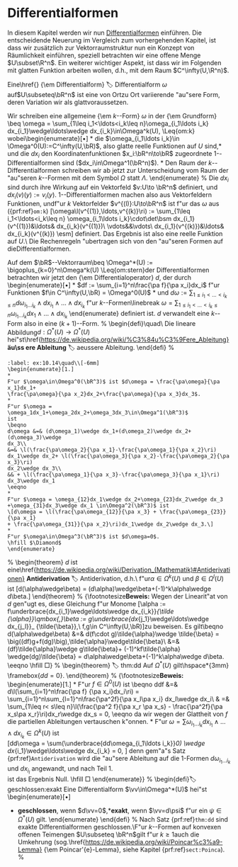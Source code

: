 # Differentialformen

In diesem Kapitel werden wir nun [Differentialformen](https://de.wikipedia.org/wiki/Differentialform) einführen. Die entscheidende Neuerung im Vergleich zum vorhergehenden Kapitel, ist 
dass wir zusätzlich zur Vektorraumstruktur nun ein Konzept von Räumlichkeit einführen, speziell betrachten wir eine offene Menge $U\subset\R^n$. Ein weiterer wichtiger Aspekt, ist dass wir im Folgenden mit glatten Funktion arbeiten wollen, d.h., mit dem Raum $C^\infty(U,\R^n)$.


Eine\href{}
{\em Differentialform}
:label: Differentialform $\omega$ auf$U\subseteq\bR^n$ ist eine von Ortzu Ort variierende "au"sere Form, deren Variation wir als glattvoraussetzen.

Wir schreiben eine allgemeine {\em $k$--Form} $\omega$ in der {\em Grundform}
\beq
\omega = \sum_{1\leq i_1<\ldots<i_k\leq n}\omega_{i_1\ldots i_k}
dx_{i_1}\wedge\ldots\wedge dx_{i_k}\in\Omega^k(U),
\Leq{om:k}
wobei\begin{enumerate}[$\bullet$]
*
die $\omega_{i_1\ldots i_k}\in \Omega^0(U):=C^\infty(U,\bR)$, also
glatte reelle Funktionen auf $U$ sind,*
und die $dx_i$ den Koordinatenfunktionen $x_i:\bR^n\to\bR$ zugeordnete
$1$--Differentialformen sind ($dx_i\in\Omega^1(\bR^n)$).
*
Den Raum der $k$--Differentialformen schreiben wir ab jetzt zur
Unterscheidung vom Raum der "au"seren $k$--Formen
mit dem Symbol $\Omega$ statt $\Lambda$.
\end{enumerate}
%
Die $dx_i$ sind durch ihre Wirkung auf ein Vektorfeld $v:U\to
\bR^n$ definiert, und $dx_i(v)( y) := v_i( y)$.
$1$--Differentialformen machen also aus Vektorfeldern Funktionen, undf"ur $k$ Vektorfelder $v^{(l)}:U\to\bR^n$ ist f"ur das $\omega$ aus ({prf:ref}`om:k`)
\[\omega\l(v^{(1)},\ldots,v^{(k)}\ri) := \sum_{1\leq i_1<\ldots<i_k\leq n}
\omega_{i_1\ldots i_k}\cdot\det\bsm dx_{i_1}(v^{(1)})&\ldots& dx_{i_k}(v^{(1)})\\
\vdots&&\vdots\\
dx_{i_1}(v^{(k)})&\ldots& dx_{i_k}(v^{(k)}) \esm\]
definiert. Das Ergebnis ist also eine reelle Funktion auf $U$.\\
Die Rechenregeln "ubertragen sich von den "au"seren Formen auf dieDifferentialformen.

Auf dem $\bR$--Vektorraum\beq
\Omega^*(U) := \bigoplus_{k=0}^n\Omega^k(U)
\Leq{om:stern}der Differentialformen betrachten wir jetzt
den {\em Differentialoperator} $d$, der durch
\begin{enumerate}[$\bullet$]
*
$df := \sum_{i=1}^n\frac{\pa f}{\pa x_i}dx_i$ f"ur Funktionen
$f\in C^\infty(U,\bR) = \Omega^0(U)$
*
und $d\omega := \sum_{1\leq i_1<\ldots<i_k\leq n}d\omega_{i_1\ldots i_k}
\wedge dx_{i_1}\wedge\ldots\wedge dx_{i_k}$ f"ur $k$--Formen\linebreak
$\omega = \sum_{1\leq i_1<\ldots<i_k\leq n}\omega_{i_1\ldots i_k}
dx_1\wedge\ldots\wedge dx_{i_k}$
\end{enumerate}
definiert ist. $d$ verwandelt eine $k$--Form also in eine $(k+1)$--Form.
%
\begin{defi}\quad\\
Die lineare Abbildung$d:\Omega^*(U)\to\Omega^*(U)$ hei"st\href{https://de.wikipedia.org/wiki/%C3%84u%C3%9Fere_Ableitung}
**äu\ss ere Ableitung**
:label: aeussere Ableitung.
\end{defi}
%

````{prf:example} \"Au\ss ere Ableitung
:label: ex:10.14\quad\\[-6mm]
\begin{enumerate}[1.]
*
F"ur $\omega\in\Omega^0(\bR^3)$ ist $d\omega = \frac{\pa\omega}{\pa x_1}dx_1+
\frac{\pa\omega}{\pa x_2}dx_2+\frac{\pa\omega}{\pa x_3}dx_3$.
*
F"ur $\omega = \omega_1dx_1+\omega_2dx_2+\omega_3dx_3\in\Omega^1(\bR^3)$
ist
\beqno
d\omega &=& (d\omega_1)\wedge dx_1+(d\omega_2)\wedge dx_2+(d\omega_3)\wedge
dx_3\\
&=& \l(\frac{\pa\omega_2}{\pa x_1}-\frac{\pa\omega_1}{\pa x_2}\ri)
dx_1\wedge dx_2+ \l(\frac{\pa\omega_3}{\pa x_2}-\frac{\pa\omega_2}{\pa x_3}\ri)
dx_2\wedge dx_3\\
&& + \l(\frac{\pa\omega_1}{\pa x_3}-\frac{\pa\omega_3}{\pa x_1}\ri)
dx_3\wedge dx_1
\eeqno
*
F"ur $\omega = \omega_{12}dx_1\wedge dx_2+\omega_{23}dx_2\wedge dx_3
+\omega_{31}dx_3\wedge dx_1 \in\Omega^2(\bR^3)$ ist
\[d\omega = \l(\frac{\pa\omega_{12}}{\pa x_3} + \frac{\pa\omega_{23}}{\pa x_1}
+ \frac{\pa\omega_{31}}{\pa x_2}\ri)dx_1\wedge dx_2\wedge dx_3.\]
*
F"ur $\omega\in\Omega^3(\bR^3)$ ist $d\omega=0$.
\hfill $\Diamond$
\end{enumerate}
````

%
\begin{theorem}
$d$ ist eine\href{https://de.wikipedia.org/wiki/Derivation_(Mathematik)#Antiderivationen}
**Antiderivation**
:label: Antiderivation, d.h.\ f"ur$\alpha\in\Omega^k(U)$
und $\beta\in\Omega^l(U)$ ist
\[d(\alpha\wedge\beta) = (d\alpha)\wedge\beta+(-1)^k\alpha\wedge d\beta.\]
\end{theorem}
%
{\footnotesize**Beweis:**
Wegen der Linearit"at von $d$ gen"ugt es, diese Gleichung f"ur Monome
\[\alpha := f\underbrace{dx_{i_1}\wedge\ldots\wedge dx_{i_k}}_{\tilde
{\alpha}}\qmbox{,}\beta := g\underbrace{dx_{j_1}\wedge\ldots\wedge dx_{j_l}}_
{\tilde{\beta}},\ f,g\in C^\infty(U,\bR)\]zu beweisen.
Es gilt\beqno
d(\alpha\wedge\beta) &=& d(f\cdot g)\tilde{\alpha}\wedge
\tilde{\beta} = \big((df)g+f(dg)\big)\,\tilde{\alpha}\wedge\tilde{\beta}\\
&=& (df)\tilde{\alpha}\wedge g\tilde{\beta}+ (-1)^kf\tilde{\alpha}
\wedge(dg)\tilde{\beta} = d\alpha\wedge\beta+(-1)^k\alpha\wedge d\beta.
\eeqno
\hfill $\Box$}
%
\begin{theorem}
:label: thm:dd
Auf $\Omega^*(U)$ gilt\hspace*{3mm}
\framebox{$dd=0$}.
\end{theorem}
%
{\footnotesize**Beweis:**
\begin{enumerate}[1.]
*
F"ur $f\in\Omega^0(U)$ ist
\beqno
ddf &=& d\l(\sum_{i=1}^n\frac{\pa f}
{\pa x_i}dx_i\ri) = \sum_{i=1}^n\sum_{l=1}^n\frac{\pa^2f}{\pa x_l\pa x_i}
dx_l\wedge dx_i\\
& =& \sum_{1\leq r< s\leq n}\l(\frac{\pa^2 f}{\pa x_r
\pa x_s} - \frac{\pa^2f}{\pa x_s\pa x_r}\ri)dx_r\wedge dx_s = 0,
\eeqno
da wir wegen der Glattheit von $f$ die partiellen Ableitungen vertauschen
k"onnen.
*
F"ur $\omega = \sum\omega_{i_1\ldots i_k}dx_{i_1}\wedge\ldots\wedge dx_{i_k}
\in\Omega^k(U)$ ist\
\[dd\omega = \sum(\underbrace{dd\omega_{i_1\ldots i_k}}_0)
\wedge dx_{i_1}\wedge\ldots\wedge dx_{i_k} = 0, \]
denn gem"a"s Satz {prf:ref}`Antiderivation` wird die "au"sere Ableitung auf die
1-Formen $d\omega_{i_1\ldots i_k}$ und $dx_{i_l}$ angewandt, und nach Teil 1.\
ist das Ergebnis Null.
\hfill $\Box$
\end{enumerate}}
%
\begin{defi}:label: geschlossen:exakt
Eine Differentialform $\vv\in\Omega^*(U)$ hei"st
\begin{enumerate}[$\bullet$]
* **geschlossen**, wenn $d\vv=0$,***exakt**, wenn $\vv=d\psi$ f"ur ein $\psi\in\Omega^*(U)$ gilt.
\end{enumerate}
\end{defi}
%
Nach Satz {prf:ref}`thm:dd` sind exakte Differentialformen geschlossen.\\F"ur $k$--Formen auf konvexen offenen Teimengen $U\subseteq \bR^n$gilt f"ur $k\ge 1$auch die Umkehrung (sog.\\href{https://de.wikipedia.org/wiki/Poincar%c3%a9-Lemma}
{\em Poincar\'{e}-Lemma},  siehe Kapitel {prf:ref}`sect:Poinca`).
%